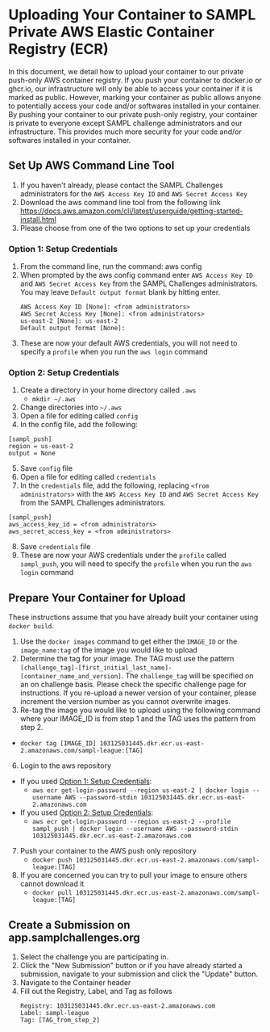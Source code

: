 # Uploading Your Container to SAMPL Private AWS Elastic Container Registry (ECR)
In this document, we detail how to upload your container to our private push-only AWS container registry. If you push your container to docker.io or ghcr.io, our infrastructure will only be able to access your container if it is marked as public. However, marking your container as public allows anyone to potentially access your code and/or softwares installed in your container. By pushing your container to our private push-only registry, your container is private to everyone except SAMPL challenge administrators and our infrastructure. This provides much more security for your code and/or softwares installed in your container.

## Set Up AWS Command Line Tool
1. If you haven't already, please contact the SAMPL Challenges administrators for the `AWS Access Key ID` and `AWS Secret Access Key`
2. Download the aws command line tool from the following link https://docs.aws.amazon.com/cli/latest/userguide/getting-started-install.html
3. Please choose from one of the two options to set up your credentials

### Option 1: Setup Credentials
1. From the command line, run the command: aws config
2. When prompted by the aws config command enter `AWS Access Key ID` and `AWS Secret Access Key` from the SAMPL Challenges administrators. You may leave `Default output format` blank by hitting enter.
    ```
    AWS Access Key ID [None]: <from administrators>
    AWS Secret Access Key [None]: <from administrators>
    us-east-2 [None]: us-east-2
    Default output format [None]: 
    ```
3. These are now your default AWS credentials, you will not need to specify a `profile` when you run the `aws login` command

### Option 2: Setup Credentials
1. Create a directory in your home directory called `.aws` 
    * `mkdir ~/.aws`
2. Change directories into `~/.aws`
3. Open a file for editing called `config`
4. In the config file, add the following:
  ```
  [sampl_push]
  region = us-east-2
  output = None
  ```
5. Save `config` file
6. Open a file for editing called `credentials`
7. In the `credentials` file, add the following, replacing `<from administrators>` with the `AWS Access Key ID` and `AWS Secret Access Key` from the SAMPL Challenges administrators. 
  ```
  [sampl_push]
  aws_access_key_id = <from administrators>
  aws_secret_access_key = <from administrators>
  ```
8. Save `credentials` file
9. These are now your AWS credentials under the `profile` called `sampl_push`, you will need to specify the `profile` when you run the `aws login` command


## Prepare Your Container for Upload
These instructions assume that you have already built your container using `docker build`.
1. Use the `docker images` command to get either the `IMAGE_ID` or the `image_name:tag` of the image you would like to upload
2. Determine the tag for your image. The TAG must use the pattern `[challenge_tag]-[first_initial_last_name]-[container_name_and_version]`. The `challenge_tag` will be specified on an on challenge basis. Please check the specific challenge page for instructions. If you re-upload a newer version of your container, please increment the version number as you cannot overwrite images. 
3. Re-tag the image you would like to upload using the following command where your IMAGE_ID is from step 1 and the TAG uses the pattern from step 2. 
  * `docker tag [IMAGE_ID] 103125031445.dkr.ecr.us-east-2.amazonaws.com/sampl-league:[TAG]`
6. Login to the aws repository 
  * If you used [Option 1: Setup Credentials]():
    * `aws ecr get-login-password --region us-east-2 | docker login --username AWS --password-stdin 103125031445.dkr.ecr.us-east-2.amazonaws.com`
  * If you used [Option 2: Setup Credentials]():
    * `aws ecr get-login-password --region us-east-2 --profile sampl_push | docker login --username AWS --password-stdin 103125031445.dkr.ecr.us-east-2.amazonaws.com`
7. Push your container to the AWS push only repository
    * `docker push 103125031445.dkr.ecr.us-east-2.amazonaws.com/sampl-league:[TAG]`
8. If you are concerned you can try to pull your image to ensure others cannot download it
    * `docker pull 103125031445.dkr.ecr.us-east-2.amazonaws.com/sampl-league:[TAG]`

## Create a Submission on app.samplchallenges.org
1. Select the challenge you are participating in.
2. Click the "New Submission" button or if you have already started a submission, navigate to your submission and click the "Update" button.
3. Navigate to the Container header
4. Fill out the Registry, Label, and Tag as follows
    ```
    Registry: 103125031445.dkr.ecr.us-east-2.amazonaws.com
    Label: sampl-league
    Tag: [TAG_from_step_2]
    ```
